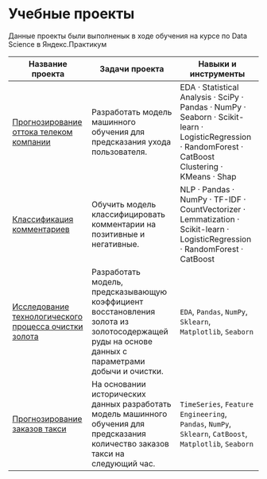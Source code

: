 # Учебные проекты 
Данные проекты были выполненык в ходе обучения на курсе по Data Science в Яндекс.Практикум


Название проекта | Задачи проекта |  Навыки и инструменты 
----------------- |--------------- | ---------------- | 
[Прогнозирование оттока телеком компании](https://github.com/zdesia/yandex-study-projects/tree/main/churn-telecom-final-project) | Разработать модель машинного обучения для предсказания ухода пользователя. |   EDA  ·  Statistical Analysis ·  SciPy  ·  Pandas ·  NumPy  ·  Seaborn  ·  Scikit-learn ·  LogisticRegression  ·  RandomForest  ·  CatBoost  Clustering ·  KMeans  ·  Shap
[Классификация комментариев](https://github.com/zdesia/yandex-study-projects/tree/main/nlp-toxic-comments-project) | Обучить модель классифицировать комментарии на позитивные и негативные.  | NLP ·   Pandas ·  NumPy  ·  TF-IDF  ·  CountVectorizer  ·  Lemmatization  ·  Scikit-learn ·  LogisticRegression  ·  RandomForest  ·  CatBoost  
[Исследование технологического процесса очистки золота](https://github.com/zdesia/yandex-study-projects/tree/main/aurum-recovery-regression-progect) | Разработать модель, предсказывающую коэффициент восстановления золота из золотосодержащей руды на основе данных с параметрами добычи и очистки.|  `EDA`, `Pandas`, `NumPy`, `Sklearn`, `Matplotlib`, `Seaborn`
[Прогнозирование заказов такси](https://github.com/zdesia/yandex-study-projects/tree/main/time-series-taxi) | На основании исторических данных разработать модель машинного обучения для предсказания количество заказов такси на следующий час. | `TimeSeries`, `Feature Engineering`, `Pandas`, `NumPy`, `Sklearn`, `CatBoost`,  `Matplotlib`, `Seaborn`
